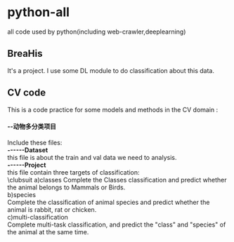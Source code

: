 # python-all
all code used by python(including web-crawler,deeplearning)
## BreaHis
It's a project. I use some DL module to do classification about this data.
## CV code
This is a code practice for some models and methods in the CV domain :
#### --动物多分类项目  
Include these files:  
**------Dataset**  
this file is about the train and val data we need to analysis.  
**------Project**  
this file contain three targets of classification:  
\clubsuit a)classes
Complete the Classes classification and predict whether the animal belongs to Mammals or Birds.   
b)species  
Complete the classification of animal species and predict whether the animal is rabbit, rat or chicken.   
c)multi-classification  
Complete multi-task classification, and predict the "class" and "species" of the animal at the same time.   
